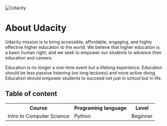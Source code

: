 

<img src="http://1onjea25cyhx3uvxgs4vu325.wpengine.netdna-cdn.com/wp-content/themes/udacity_wp_1_8/images/Udacity_Logo_SVG_200x35.svg" alt="Udacity" border="0">

<html>
<body>

<h1>About Udacity</h1>
<p>
  Udacity mission is to bring accessible, affordable, engaging, and highly effective higher education to the world. We believe that higher education is a basic human right, and we seek to empower our students to advance their education and careers.
</p>
<p>
Education is no longer a one-time event but a lifelong experience. Education should be less passive listening (no long lectures) and more active doing. Education should empower students to succeed not just in school but in life.
</p>
<h2>Table of content</h2>
<table style="width:100%">
         <tr>
          <th>Course</th>
          <th>Programing language</th>
          <th>Level</th>
          </tr>
          <tr>
    <td>Intro to Computer Science</td>
    <td>Python</td>
    <td>Beginner</td>
  </tr>
          </table>
</body>
</html>
